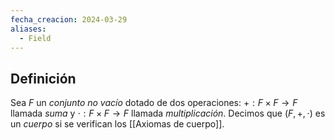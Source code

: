 ```yaml
---
fecha_creacion: 2024-03-29
aliases:
  - Field
---
```

## Definición
Sea $F$ un *conjunto no vacío* dotado de dos operaciones: $+: F \times F \to F$ llamada *suma* y $\cdot : F \times F \to F$ llamada *multiplicación*. Decimos que $(F, +, \cdot)$ es un *cuerpo* si se verifican los [[Axiomas de cuerpo]].